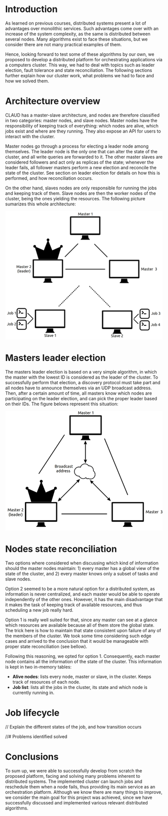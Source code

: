 # Introduction

As learned on previous courses, distributed systems present a lot of advantages
over monolithic services. Such advantages come over with an increase of the
system complexity, as the same is distributed between several nodes. Many
algorithms exist to face these situations, but we consider there are not many
practical examples of them.

Hence, looking forward to test some of these algorithms by our own, we proposed
to develop a distributed platform for orchestrating applications via a computers
cluster. This way, we had to deal with topics such as leader election, fault
tolerance and state reconciliation. The following sections further explain how
our cluster work, what problems we had to face and how we solved them.

# Architecture overview

CLAUD has a master-slave architecture, and nodes are therefore classified in two
categories: master nodes, and slave nodes. Master nodes have the responsibility
of keeping track of everything: which nodes are alive, which jobs exist and
where are they running. They also expose an API for users to interact with the
cluster. 

Master nodes go through a process for electing a leader node among themselves.
The leader node is the only one that can alter the state of the cluster, and all
write queries are forwarded to it. The other master slaves are considered
followers and act only as replicas of the state; whenever the leader fails, all
follower masters perform a new election and reconcile the state of the cluster.
See section on leader election for details on how this is performed, and how
reconciliation occurs.

On the other hand, slaves nodes are only responsible for running the jobs and 
keeping track of them. Slave nodes are then the worker nodes of the cluster,
being the ones yielding the resources. The following picture sumarizes this
whole architecture:

![](img/architecture.jpg)

# Masters leader election

The masters leader election is based on a very simple algorithm, in which the master
with the lowest ID is considered as the leader of the cluster. To successfully perform
that election, a discovery protocol must take part and all nodes have to announce
themselves via an UDP broadcast address. Then, after a certain amount of time, all
masters know which nodes are participating on the leader election, and can pick the
proper leader based on their IDs. The figure belows represent this situation:

![](img/leader_election.jpg)

# Nodes state reconciliation

Two options where considered when discussing which kind of information should
the master nodes maintain: 1) every master has a global view of the state of the
cluster, and 2) every master knows only a subset of tasks and slave nodes.

Option 2 seemed to be a more natural option for a distributed system, as
information is never centralized, and each master would be able to operate
independently of the other ones. However, it has the main disadvantage that it
makes the task of keeping track of available resources, and thus scheduling a
new job really hard.

Option 1 is really well suited for that, since any master can see at a glance
which resources are available because all of them store the global state. The
trick here is how to maintain that state consistent upon failure of any of the
members of the cluster. We took some time considering such edge cases and arrived 
to the conclusion that it would be manageable with proper state reconciliation (see
bellow).

Following this reasoning, we opted for option 1. Consequently, each master node
contains all the information of the state of the cluster. This information is
kept in two in-memory tables:

  - **Alive nodes**: lists every node, master or slave, in the cluster. Keeps
    track of resources of each node.
  - **Job list**: lists all the jobs in the cluster, its state and which node
    is currently running in.

# Job lifecycle
// Explain the different states of the job, and how transition occurs

//# Problems identified solved

# Conclusions

To sum up, we were able to successfully develop from scratch the proposed
platform, facing and solving many problems inherent to distributed systems. The
implemented cluster can launch jobs and reschedule them when a node fails, thus
providing its main service as an orchestration platform. Although we know there
are many things to improve, we consider the main goal for this project was
achieved, since we have successfully discussed and implemented various relevant
distributed algorithms.
